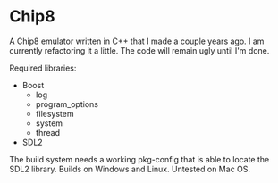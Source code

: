 # Chip8
A Chip8 emulator written in C++ that I made a couple years ago.
I am currently refactoring it a little. The code will remain ugly until I'm done.

Required libraries:
* Boost
    * log
    * program_options
    * filesystem
    * system
    * thread
* SDL2

The build system needs a working pkg-config that is able to locate the SDL2 library.
Builds on Windows and Linux. Untested on Mac OS.
